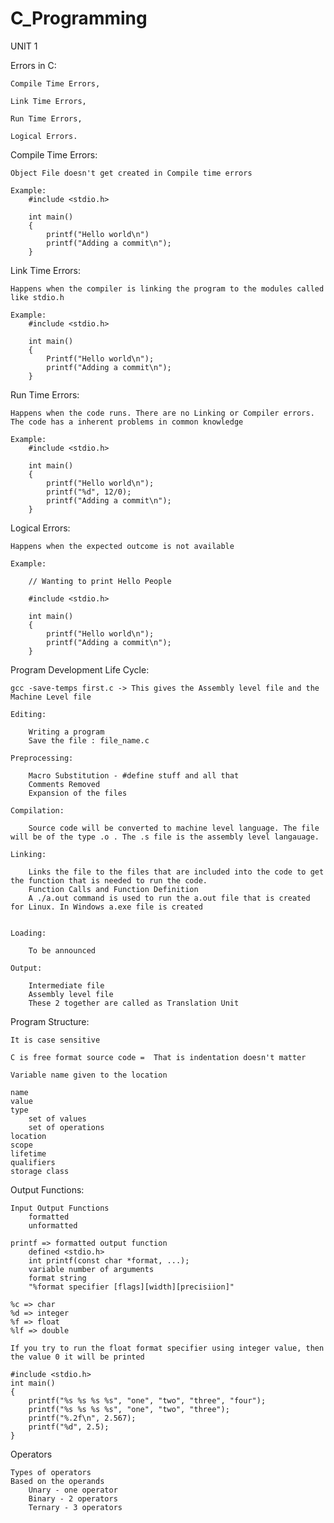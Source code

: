 # C_Programming

UNIT 1

Errors in C:

    Compile Time Errors,
    
    Link Time Errors,
    
    Run Time Errors,
    
    Logical Errors.

Compile Time Errors: 

    Object File doesn't get created in Compile time errors
    
    Example:
        #include <stdio.h>

        int main()
        {
            printf("Hello world\n")
            printf("Adding a commit\n");
        }

Link Time Errors:

    Happens when the compiler is linking the program to the modules called like stdio.h

    Example:
        #include <stdio.h>

        int main()
        {
            Printf("Hello world\n");
            printf("Adding a commit\n");
        }

Run Time Errors:

    Happens when the code runs. There are no Linking or Compiler errors. The code has a inherent problems in common knowledge

    Example:
        #include <stdio.h>

        int main()
        {
            printf("Hello world\n");
            printf("%d", 12/0);
            printf("Adding a commit\n");
        }

Logical Errors:

    Happens when the expected outcome is not available
    
    Example:

        // Wanting to print Hello People

        #include <stdio.h>

        int main()
        {
            printf("Hello world\n");
            printf("Adding a commit\n");
        }

Program Development Life Cycle:

    gcc -save-temps first.c -> This gives the Assembly level file and the Machine Level file

    Editing:

        Writing a program
        Save the file : file_name.c

    Preprocessing:

        Macro Substitution - #define stuff and all that 
        Comments Removed
        Expansion of the files

    Compilation:

        Source code will be converted to machine level language. The file will be of the type .o . The .s file is the assembly level langauage.

    Linking:

        Links the file to the files that are included into the code to get the function that is needed to run the code.
        Function Calls and Function Definition
        A ./a.out command is used to run the a.out file that is created for Linux. In Windows a.exe file is created


    Loading:

        To be announced

    Output:

        Intermediate file
        Assembly level file
        These 2 together are called as Translation Unit

Program Structure:

    It is case sensitive

    C is free format source code =  That is indentation doesn't matter

    Variable name given to the location

    name
    value
    type
        set of values
        set of operations
    location
    scope
    lifetime
    qualifiers
    storage class

Output Functions:
    
    Input Output Functions
        formatted
        unformatted

    printf => formatted output function
        defined <stdio.h>
        int printf(const char *format, ...);
        variable number of arguments
        format string
        "%format specifier [flags][width][precisiion]"

    %c => char
    %d => integer
    %f => float
    %lf => double

    If you try to run the float format specifier using integer value, then the value 0 it will be printed

    #include <stdio.h>
    int main()
    {
        printf("%s %s %s %s", "one", "two", "three", "four");
        printf("%s %s %s %s", "one", "two", "three");
        printf("%.2f\n", 2.567);
        printf("%d", 2.5);
    }

Operators

    Types of operators
    Based on the operands 
        Unary - one operator
        Binary - 2 operators
        Ternary - 3 operators
